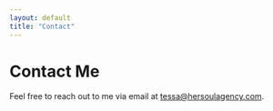 ```yaml
---
layout: default
title: "Contact"
---
```


# Contact Me

Feel free to reach out to me via email at tessa@hersoulagency.com.